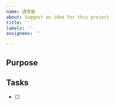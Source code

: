 ```yaml
---
name: 通常盤
about: Suggest an idea for this project
title: ''
labels: ''
assignees: ''

---
```


## Purpose

## Tasks
- [ ]
